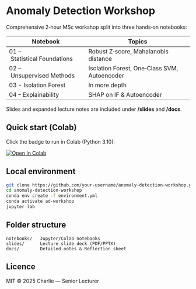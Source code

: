 # Anomaly Detection Workshop

Comprehensive 2‑hour MSc workshop split into three hands‑on notebooks:

| Notebook | Topics |
|----------|--------|
| 01 – Statistical Foundations | Robust Z‑score, Mahalanobis distance |
| 02 – Unsupervised Methods | Isolation Forest, One‑Class SVM, Autoencoder |
| 03 - Isolation Forest | In more depth
| 04 – Explainability | SHAP on IF & Autoencoder |

Slides and expanded lecture notes are included under **/slides** and **/docs**.

## Quick start (Colab)

Click the badge to run in Colab (Python 3.10):

[![Open In Colab](https://colab.research.google.com/assets/colab-badge.svg)](https://colab.research.google.com/github/your‑username/anomaly-detection-workshop/blob/main/notebooks/01_statistical_foundations.ipynb)

## Local environment

```bash
git clone https://github.com/your‑username/anomaly-detection-workshop.git
cd anomaly-detection-workshop
conda env create -f environment.yml
conda activate ad‑workshop
jupyter lab
```

## Folder structure

```
notebooks/   Jupyter/Colab notebooks
slides/      Lecture slide deck (PDF/PPTX)
docs/        Detailed notes & Reflection sheet
```

## Licence

MIT © 2025 Charlie — Senior Lecturer
